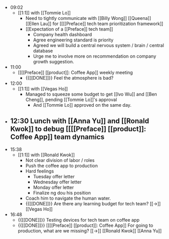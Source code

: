 - 09:02
    - [[1:1]] with [[Tommie Lo]]
        - Need to tightly communicate with [[Billy Wong]] [[Queena]] [[Ellen Lau]] for [[[[Preface]] tech team prioritization framework]]
        - [[Expectation of a [[Preface]] tech team]]
            - Company health dashboard
            - Agree engineering standard is priority
            - Agreed we will build a central nervous system / brain / central database 
            - Urge me to involve more on recommendation on company growth suggestion.
- 11:00
    - [[[[Preface]] [[product]]: Coffee App]] weekly meeting
        - {{[[DONE]]}} Feel the atmosphere is bad?
- 12:00
    - [[1:1]] with [[Vegas Ho]]
        - Managed to squeeze some budget to get [[Ivo Wu]] and [[Ben Cheng]], pending [[Tommie Lo]]'s approval
            - And [[Tommie Lo]] approved on the same day.
- 12:30 Lunch with [[Anna Yu]] and [[Ronald Kwok]] to debug [[[[Preface]] [[product]]: Coffee App]] team dynamics
    - 
- 15:38
    - [[1:1]] with [[Ronald Kwok]]
        - Not clear division of labor / roles
        - Push the coffee app to production
        - Hard feelings
            - Tuesday offer letter
            - Wednesday offer letter
            - Monday offer letter
            - Finalize ng dou his position
        - Coach him to navigate the human water.
        - {{[[DONE]]}} Are there any learning budget for tech team? [[->]] [[Vegas Ho]]
- 16:48
    - {{[[DONE]]}} Testing devices for tech team on coffee app
    - {{[[DONE]]}} [[[[Preface]] [[product]]: Coffee App]] For going to production, what are we missing? [[->]] [[Ronald Kwok]] [[Anna Yu]]
